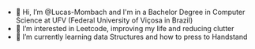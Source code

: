 - 👋 Hi, I’m @Lucas-Mombach and I'm in a Bachelor Degree in Computer Science at UFV (Federal University of Viçosa in Brazil)
- 👀 I’m interested in Leetcode, improving my life and reducing clutter
- 🌱 I’m currently learning data Structures and how to press to Handstand

<!---
Lucas-Mombach/Lucas-Mombach is a ✨ special ✨ repository because its `README.md` (this file) appears on your GitHub profile.
You can click the Preview link to take a look at your changes.
--->
